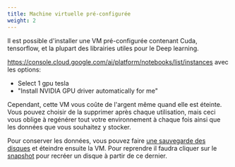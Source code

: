```yaml
---
title: Machine virtuelle pré-configurée
weight: 2
---
```



Il est possible d'installer une VM pré-configurée contenant Cuda, tensorflow, et la plupart des librairies utiles pour le Deep learning.


https://console.cloud.google.com/ai/platform/notebooks/list/instances
avec les options: 

* Select 1 gpu tesla
* "Install NVIDIA GPU driver automatically for me"

Cependant, cette VM vous coûte de l'argent même quand elle est éteinte. Vous pouvez choisir de la supprimer après chaque utilisation, mais ceci vous oblige à regénérer tout votre environnement à chaque fois ainsi que les données que vous souhaitez y stocker. 

Pour conserver les données, vous pouvez faire [une sauvegarde des disques](https://console.cloud.google.com/compute/disks) et éteindre ensuite la VM. Pour reprendre il faudra cliquer sur le [snapshot](https://console.cloud.google.com/compute/snapshots) pour recréer un disque à partir de ce dernier. 
